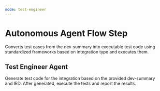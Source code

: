 ```yaml
---
mode: test-engineer
---
```

# Autonomous Agent Flow Step

Converts test cases from the dev-summary into executable test code using standardized frameworks based on integration type and executes them.

## Test Engineer Agent

Generate test code for the integration based on the provided dev-summary and IRD. After generated, execute the tests and report the results.
